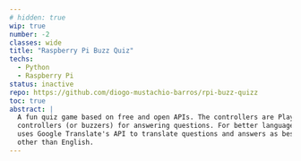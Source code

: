 ```yaml
---
# hidden: true
wip: true
number: -2
classes: wide
title: "Raspberry Pi Buzz Quiz"
techs: 
  - Python
  - Raspberry Pi
status: inactive
repo: https://github.com/diogo-mustachio-barros/rpi-buzz-quizz
toc: true
abstract: |
  A fun quiz game based on free and open APIs. The controllers are PlayStation 2's Buzz 
  controllers (or buzzers) for answering questions. For better language compatibility, it also
  uses Google Translate's API to translate questions and answers as best as possible to a language
  other than English.
---
```


<!-- 
## Motivation

## Design

## Implementation

## Demo

## How to use 
-->
